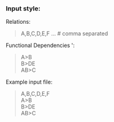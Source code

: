 ### Input style:
Relations:
> A,B,C,D,E,F ... # comma separated

Functional Dependencies ':
> A>B <br>
> B>DE <br>
> AB>C <br>


Example input file:
> A,B,C,D,E,F <br>
> A>B <br>
> B>DE <br>
> AB>C <br>
